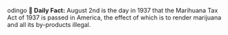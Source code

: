 odingo
**<b>📌 Daily Fact:</b>** August 2nd is the day in 1937 that the Marihuana Tax Act of 1937 is passed in America, the effect of which is to render marijuana and all its by-products illegal.
